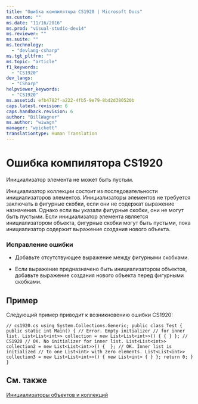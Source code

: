 ```yaml
---
title: "Ошибка компилятора CS1920 | Microsoft Docs"
ms.custom: ""
ms.date: "11/16/2016"
ms.prod: "visual-studio-dev14"
ms.reviewer: ""
ms.suite: ""
ms.technology: 
  - "devlang-csharp"
ms.tgt_pltfrm: ""
ms.topic: "article"
f1_keywords: 
  - "CS1920"
dev_langs: 
  - "CSharp"
helpviewer_keywords: 
  - "CS1920"
ms.assetid: efb4782f-a222-4fb5-9e79-8bd2d380520b
caps.latest.revision: 6
caps.handback.revision: 6
author: "BillWagner"
ms.author: "wiwagn"
manager: "wpickett"
translationtype: Human Translation
---
```

# Ошибка компилятора CS1920
Инициализатор элемента не может быть пустым.  
  
 Инициализатор коллекции состоит из последовательности инициализаторов элементов. Инициализаторы элементов не требуется заключать в фигурные скобки, если они не содержат выражение назначения. Однако если вы указали фигурные скобки, они не могут быть пустыми. Если инициализатор элемента является инициализатором объекта, фигурные скобки могут быть пустыми, пока инициализатор содержит выражение создания нового объекта.  
  
### Исправление ошибки  
  
-   Добавьте отсутствующее выражение между фигурными скобками.  
  
-   Если выражение предназначено быть инициализатором объектов, добавьте выражение создания нового объекта перед фигурными скобками.  
  
## Пример  
 Следующий пример приводит к возникновению ошибки CS1920:  
  
```  
// cs1920.cs using System.Collections.Generic; public class Test { public static int Main() { // Error. Empty initializer // for inner list. List<List<int>> collection = new List<List<int>>() { { } }; // CS1920 // OK. No initializer for inner list. List<List<int>> collection2 = new List<List<int>>() {  }; // OK. Inner list is initialized // to one List<int> with zero elements. List<List<int>> collection3 = new List<List<int>>() { new List<int> { } }; return 0; } }  
```  
  
## См. также  
 [Инициализаторы объектов и коллекций](../../csharp/programming-guide/classes-and-structs/object-and-collection-initializers.md)